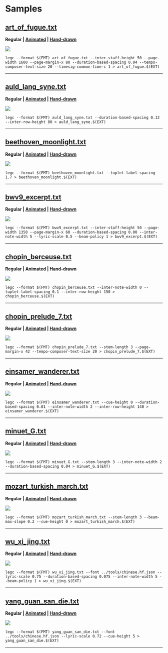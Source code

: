 # Samples

## [art_of_fugue.txt](art_of_fugue.txt)

**Regular | [Animated](art_of_fugue.anim.svg) | [Hand-drawn](art_of_fugue.hand.svg)**

![](art_of_fugue.svg)

```
legc --format $(FMT) art_of_fugue.txt --inter-staff-height 50 --page-width 1600 --page-margin-x 80 --duration-based-spacing 0.04 --tempo-composer-text-size 20 --timesig-common-time-c 1 > art_of_fugue.$(EXT)
```

---

## [auld_lang_syne.txt](auld_lang_syne.txt)

**Regular | [Animated](auld_lang_syne.anim.svg) | [Hand-drawn](auld_lang_syne.hand.svg)**

![](auld_lang_syne.svg)

```
legc --format $(FMT) auld_lang_syne.txt --duration-based-spacing 0.12 --inter-row-height 80 > auld_lang_syne.$(EXT)
```

---

## [beethoven_moonlight.txt](beethoven_moonlight.txt)

**Regular | [Animated](beethoven_moonlight.anim.svg) | [Hand-drawn](beethoven_moonlight.hand.svg)**

![](beethoven_moonlight.svg)

```
legc --format $(FMT) beethoven_moonlight.txt --tuplet-label-spacing 1.7 > beethoven_moonlight.$(EXT)
```

---

## [bwv9_excerpt.txt](bwv9_excerpt.txt)

**Regular | [Animated](bwv9_excerpt.anim.svg) | [Hand-drawn](bwv9_excerpt.hand.svg)**

![](bwv9_excerpt.svg)

```
legc --format $(FMT) bwv9_excerpt.txt --inter-staff-height 50 --page-width 1350 --page-margin-x 60 --duration-based-spacing 0.00 --inter-note-width 5 --lyric-scale 0.5 --beam-policy 1 > bwv9_excerpt.$(EXT)
```

---

## [chopin_berceuse.txt](chopin_berceuse.txt)

**Regular | [Animated](chopin_berceuse.anim.svg) | [Hand-drawn](chopin_berceuse.hand.svg)**

![](chopin_berceuse.svg)

```
legc --format $(FMT) chopin_berceuse.txt --inter-note-width 0 --tuplet-label-spacing 0.1 --inter-row-height 150 > chopin_berceuse.$(EXT)
```

---

## [chopin_prelude_7.txt](chopin_prelude_7.txt)

**Regular | [Animated](chopin_prelude_7.anim.svg) | [Hand-drawn](chopin_prelude_7.hand.svg)**

![](chopin_prelude_7.svg)

```
legc --format $(FMT) chopin_prelude_7.txt --stem-length 3 --page-margin-x 42 --tempo-composer-text-size 20 > chopin_prelude_7.$(EXT)
```

---

## [einsamer_wanderer.txt](einsamer_wanderer.txt)

**Regular | [Animated](einsamer_wanderer.anim.svg) | [Hand-drawn](einsamer_wanderer.hand.svg)**

![](einsamer_wanderer.svg)

```
legc --format $(FMT) einsamer_wanderer.txt --cue-height 0 --duration-based-spacing 0.01 --inter-note-width 2 --inter-row-height 140 > einsamer_wanderer.$(EXT)
```

---

## [minuet_G.txt](minuet_G.txt)

**Regular | [Animated](minuet_G.anim.svg) | [Hand-drawn](minuet_G.hand.svg)**

![](minuet_G.svg)

```
legc --format $(FMT) minuet_G.txt --stem-length 3 --inter-note-width 2 --duration-based-spacing 0.04 > minuet_G.$(EXT)
```

---

## [mozart_turkish_march.txt](mozart_turkish_march.txt)

**Regular | [Animated](mozart_turkish_march.anim.svg) | [Hand-drawn](mozart_turkish_march.hand.svg)**

![](mozart_turkish_march.svg)

```
legc --format $(FMT) mozart_turkish_march.txt --stem-length 3 --beam-max-slope 0.2 --cue-height 0 > mozart_turkish_march.$(EXT)
```

---

## [wu_xi_jing.txt](wu_xi_jing.txt)

**Regular | [Animated](wu_xi_jing.anim.svg) | [Hand-drawn](wu_xi_jing.hand.svg)**

![](wu_xi_jing.svg)

```
legc --format $(FMT) wu_xi_jing.txt --font ../tools/chinese.hf.json --lyric-scale 0.75 --duration-based-spacing 0.075 --inter-note-width 5 --beam-policy 1 > wu_xi_jing.$(EXT)
```

---

## [yang_guan_san_die.txt](yang_guan_san_die.txt)

**Regular | [Animated](yang_guan_san_die.anim.svg) | [Hand-drawn](yang_guan_san_die.hand.svg)**

![](yang_guan_san_die.svg)

```
legc --format $(FMT) yang_guan_san_die.txt --font ../tools/chinese.hf.json --lyric-scale 0.72 --cue-height 5 > yang_guan_san_die.$(EXT)
```

---
